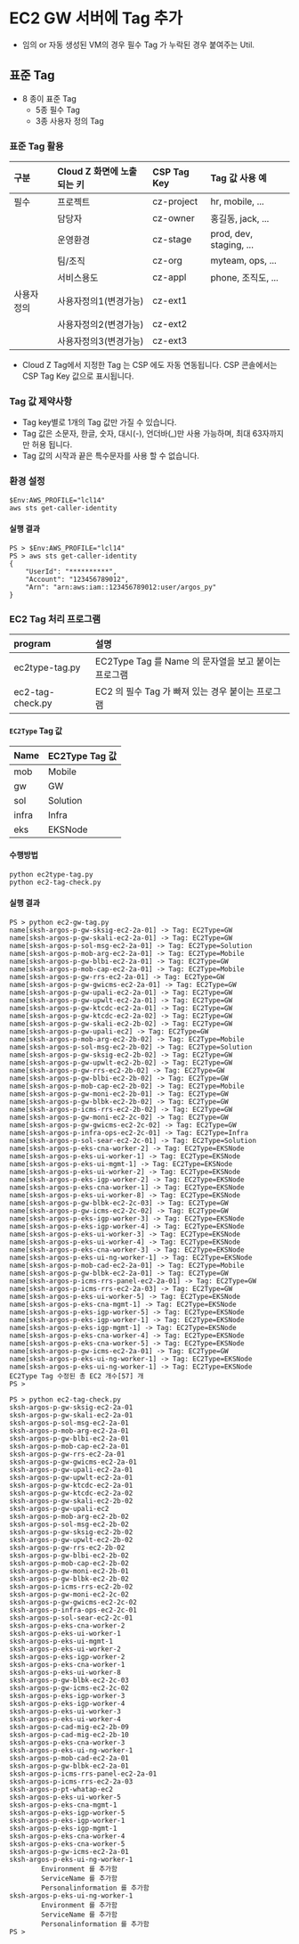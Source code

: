 # EC2 GW 서버에 Tag 추가
- 임의 or 자동 생성된 VM의 경우 필수 Tag 가 누락된 경우 붙여주는 Util. 

## 표준 Tag

- 8 종이 표준 Tag
  - 5종 필수 Tag
  - 3종 사용자 정의 Tag

### 표준 Tag 활용
| 구분 | Cloud Z 화면에 노출되는 키 | CSP Tag Key | Tag 값 사용 예 |  
|:---|:---|:---|:---|  
| 필수 | 프로젝트 | cz-project | hr, mobile, ... |  
| | 담당자 | cz-owner | 홍길동, jack, ... |  
| | 운영환경 | cz-stage | prod, dev, staging, ... |  
| | 팀/조직 | cz-org | myteam, ops, ... |  
| | 서비스용도 | cz-appl | phone, 조직도, ... |  
| 사용자 정의 | 사용자정의1(변경가능) | cz-ext1 |  |  
| | 사용자정의2(변경가능) | cz-ext2 |  |  
| | 사용자정의3(변경가능) | cz-ext3 |  |  
- Cloud Z Tag에서 지정한 Tag 는 CSP 에도 자동 연동됩니다. CSP 콘솔에서는 CSP Tag Key 값으로 표시됩니다.  

### Tag 값 제약사항
- Tag key별로 1개의 Tag 값만 가질 수 있습니다.
- Tag 값은 소문자, 한글, 숫자, 대시(-), 언더바(_)만 사용 가능하며, 최대 63자까지만 허용 됩니다.
- Tag 값의 시작과 끝은 특수문자를 사용 할 수 없습니다.


### 환경 설정
```
$Env:AWS_PROFILE="lcl14"
aws sts get-caller-identity
```

#### 실행 결과
```
PS > $Env:AWS_PROFILE="lcl14"
PS > aws sts get-caller-identity
{
    "UserId": "**********",
    "Account": "123456789012",
    "Arn": "arn:aws:iam::123456789012:user/argos_py"
}
```


### EC2 Tag 처리 프로그램
| program | 설명 |  
|:---|:---|  
| ec2type-tag.py | EC2Type Tag 를 Name 의 문자열을 보고 붙이는 프로그램 |  
| ec2-tag-check.py | EC2 의 필수 Tag 가 빠져 있는 경우 붙이는 프로그램 |  

#### `EC2Type` Tag 값 
| Name | EC2Type Tag 값 |  
|:---|:---|  
| mob | Mobile |  
| gw | GW |  
| sol | Solution |  
| infra | Infra |  
| eks | EKSNode |  

#### 수행방법
```
python ec2type-tag.py
python ec2-tag-check.py
```

#### 실행 결과
```
PS > python ec2-gw-tag.py
name[sksh-argos-p-gw-sksig-ec2-2a-01] -> Tag: EC2Type=GW
name[sksh-argos-p-gw-skali-ec2-2a-01] -> Tag: EC2Type=GW
name[sksh-argos-p-sol-msg-ec2-2a-01] -> Tag: EC2Type=Solution
name[sksh-argos-p-mob-arg-ec2-2a-01] -> Tag: EC2Type=Mobile
name[sksh-argos-p-gw-blbi-ec2-2a-01] -> Tag: EC2Type=GW
name[sksh-argos-p-mob-cap-ec2-2a-01] -> Tag: EC2Type=Mobile
name[sksh-argos-p-gw-rrs-ec2-2a-01] -> Tag: EC2Type=GW
name[sksh-argos-p-gw-gwicms-ec2-2a-01] -> Tag: EC2Type=GW
name[sksh-argos-p-gw-upali-ec2-2a-01] -> Tag: EC2Type=GW
name[sksh-argos-p-gw-upwlt-ec2-2a-01] -> Tag: EC2Type=GW
name[sksh-argos-p-gw-ktcdc-ec2-2a-01] -> Tag: EC2Type=GW
name[sksh-argos-p-gw-ktcdc-ec2-2a-02] -> Tag: EC2Type=GW
name[sksh-argos-p-gw-skali-ec2-2b-02] -> Tag: EC2Type=GW
name[sksh-argos-p-gw-upali-ec2] -> Tag: EC2Type=GW
name[sksh-argos-p-mob-arg-ec2-2b-02] -> Tag: EC2Type=Mobile
name[sksh-argos-p-sol-msg-ec2-2b-02] -> Tag: EC2Type=Solution
name[sksh-argos-p-gw-sksig-ec2-2b-02] -> Tag: EC2Type=GW
name[sksh-argos-p-gw-upwlt-ec2-2b-02] -> Tag: EC2Type=GW
name[sksh-argos-p-gw-rrs-ec2-2b-02] -> Tag: EC2Type=GW
name[sksh-argos-p-gw-blbi-ec2-2b-02] -> Tag: EC2Type=GW
name[sksh-argos-p-mob-cap-ec2-2b-02] -> Tag: EC2Type=Mobile
name[sksh-argos-p-gw-moni-ec2-2b-01] -> Tag: EC2Type=GW
name[sksh-argos-p-gw-blbk-ec2-2b-02] -> Tag: EC2Type=GW
name[sksh-argos-p-icms-rrs-ec2-2b-02] -> Tag: EC2Type=GW
name[sksh-argos-p-gw-moni-ec2-2c-02] -> Tag: EC2Type=GW
name[sksh-argos-p-gw-gwicms-ec2-2c-02] -> Tag: EC2Type=GW
name[sksh-argos-p-infra-ops-ec2-2c-01] -> Tag: EC2Type=Infra
name[sksh-argos-p-sol-sear-ec2-2c-01] -> Tag: EC2Type=Solution
name[sksh-argos-p-eks-cna-worker-2] -> Tag: EC2Type=EKSNode
name[sksh-argos-p-eks-ui-worker-1] -> Tag: EC2Type=EKSNode
name[sksh-argos-p-eks-ui-mgmt-1] -> Tag: EC2Type=EKSNode
name[sksh-argos-p-eks-ui-worker-2] -> Tag: EC2Type=EKSNode
name[sksh-argos-p-eks-igp-worker-2] -> Tag: EC2Type=EKSNode
name[sksh-argos-p-eks-cna-worker-1] -> Tag: EC2Type=EKSNode
name[sksh-argos-p-eks-ui-worker-8] -> Tag: EC2Type=EKSNode
name[sksh-argos-p-gw-blbk-ec2-2c-03] -> Tag: EC2Type=GW
name[sksh-argos-p-gw-icms-ec2-2c-02] -> Tag: EC2Type=GW
name[sksh-argos-p-eks-igp-worker-3] -> Tag: EC2Type=EKSNode
name[sksh-argos-p-eks-igp-worker-4] -> Tag: EC2Type=EKSNode
name[sksh-argos-p-eks-ui-worker-3] -> Tag: EC2Type=EKSNode
name[sksh-argos-p-eks-ui-worker-4] -> Tag: EC2Type=EKSNode
name[sksh-argos-p-eks-cna-worker-3] -> Tag: EC2Type=EKSNode
name[sksh-argos-p-eks-ui-ng-worker-1] -> Tag: EC2Type=EKSNode
name[sksh-argos-p-mob-cad-ec2-2a-01] -> Tag: EC2Type=Mobile
name[sksh-argos-p-gw-blbk-ec2-2a-01] -> Tag: EC2Type=GW
name[sksh-argos-p-icms-rrs-panel-ec2-2a-01] -> Tag: EC2Type=GW
name[sksh-argos-p-icms-rrs-ec2-2a-03] -> Tag: EC2Type=GW
name[sksh-argos-p-eks-ui-worker-5] -> Tag: EC2Type=EKSNode
name[sksh-argos-p-eks-cna-mgmt-1] -> Tag: EC2Type=EKSNode
name[sksh-argos-p-eks-igp-worker-5] -> Tag: EC2Type=EKSNode
name[sksh-argos-p-eks-igp-worker-1] -> Tag: EC2Type=EKSNode
name[sksh-argos-p-eks-igp-mgmt-1] -> Tag: EC2Type=EKSNode
name[sksh-argos-p-eks-cna-worker-4] -> Tag: EC2Type=EKSNode
name[sksh-argos-p-eks-cna-worker-5] -> Tag: EC2Type=EKSNode
name[sksh-argos-p-gw-icms-ec2-2a-01] -> Tag: EC2Type=GW
name[sksh-argos-p-eks-ui-ng-worker-1] -> Tag: EC2Type=EKSNode
name[sksh-argos-p-eks-ui-ng-worker-1] -> Tag: EC2Type=EKSNode
EC2Type Tag 수정된 총 EC2 개수[57] 개
PS > 
```
```
PS > python ec2-tag-check.py
sksh-argos-p-gw-sksig-ec2-2a-01
sksh-argos-p-gw-skali-ec2-2a-01 
sksh-argos-p-sol-msg-ec2-2a-01  
sksh-argos-p-mob-arg-ec2-2a-01  
sksh-argos-p-gw-blbi-ec2-2a-01  
sksh-argos-p-mob-cap-ec2-2a-01  
sksh-argos-p-gw-rrs-ec2-2a-01   
sksh-argos-p-gw-gwicms-ec2-2a-01
sksh-argos-p-gw-upali-ec2-2a-01 
sksh-argos-p-gw-upwlt-ec2-2a-01 
sksh-argos-p-gw-ktcdc-ec2-2a-01
sksh-argos-p-gw-ktcdc-ec2-2a-02
sksh-argos-p-gw-skali-ec2-2b-02
sksh-argos-p-gw-upali-ec2
sksh-argos-p-mob-arg-ec2-2b-02
sksh-argos-p-sol-msg-ec2-2b-02
sksh-argos-p-gw-sksig-ec2-2b-02
sksh-argos-p-gw-upwlt-ec2-2b-02
sksh-argos-p-gw-rrs-ec2-2b-02
sksh-argos-p-gw-blbi-ec2-2b-02
sksh-argos-p-mob-cap-ec2-2b-02
sksh-argos-p-gw-moni-ec2-2b-01
sksh-argos-p-gw-blbk-ec2-2b-02
sksh-argos-p-icms-rrs-ec2-2b-02
sksh-argos-p-gw-moni-ec2-2c-02
sksh-argos-p-gw-gwicms-ec2-2c-02
sksh-argos-p-infra-ops-ec2-2c-01
sksh-argos-p-sol-sear-ec2-2c-01
sksh-argos-p-eks-cna-worker-2
sksh-argos-p-eks-ui-worker-1
sksh-argos-p-eks-ui-mgmt-1
sksh-argos-p-eks-ui-worker-2
sksh-argos-p-eks-igp-worker-2
sksh-argos-p-eks-cna-worker-1
sksh-argos-p-eks-ui-worker-8
sksh-argos-p-gw-blbk-ec2-2c-03
sksh-argos-p-gw-icms-ec2-2c-02
sksh-argos-p-eks-igp-worker-3
sksh-argos-p-eks-igp-worker-4
sksh-argos-p-eks-ui-worker-3
sksh-argos-p-eks-ui-worker-4
sksh-argos-p-cad-mig-ec2-2b-09
sksh-argos-p-cad-mig-ec2-2b-10
sksh-argos-p-eks-cna-worker-3
sksh-argos-p-eks-ui-ng-worker-1
sksh-argos-p-mob-cad-ec2-2a-01
sksh-argos-p-gw-blbk-ec2-2a-01
sksh-argos-p-icms-rrs-panel-ec2-2a-01
sksh-argos-p-icms-rrs-ec2-2a-03
sksh-argos-p-pt-whatap-ec2
sksh-argos-p-eks-ui-worker-5
sksh-argos-p-eks-cna-mgmt-1
sksh-argos-p-eks-igp-worker-5
sksh-argos-p-eks-igp-worker-1
sksh-argos-p-eks-igp-mgmt-1
sksh-argos-p-eks-cna-worker-4
sksh-argos-p-eks-cna-worker-5
sksh-argos-p-gw-icms-ec2-2a-01
sksh-argos-p-eks-ui-ng-worker-1
        Environment 를 추가함
        ServiceName 를 추가함
        Personalinformation 를 추가함
sksh-argos-p-eks-ui-ng-worker-1
        Environment 를 추가함
        ServiceName 를 추가함
        Personalinformation 를 추가함
PS >
```

